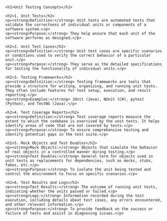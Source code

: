     <h1>Unit Testing Concepts</h1>

    <h2>1. Unit Tests</h2>
    <p><strong>Definition:</strong> Unit tests are automated tests that validate the correctness of individual units or components of a software system.</p>
    <p><strong>Purpose:</strong> They help ensure that each unit of the software performs as designed.</p>

    <h2>2. Unit Test Cases</h2>
    <p><strong>Definition:</strong> Unit test cases are specific scenarios or conditions used to verify the correct behavior of a particular unit.</p>
    <p><strong>Purpose:</strong> They serve as the detailed specifications for testing the functionality of individual units.</p>

    <h2>3. Testing Frameworks</h2>
    <p><strong>Definition:</strong> Testing frameworks are tools that provide a structure for writing, organizing, and running unit tests. They often include features for test setup, execution, and result reporting.</p>
    <p><strong>Examples:</strong> JUnit (Java), NUnit (C#), pytest (Python), and TestNG (Java).</p>

    <h2>4. Test Coverage Reports</h2>
    <p><strong>Definition:</strong> Test coverage reports measure the extent to which the codebase is exercised by the unit tests. It helps identify areas of code that are not covered by tests.</p>
    <p><strong>Purpose:</strong> To ensure comprehensive testing and identify potential gaps in the test suite.</p>

    <h2>5. Mock Objects and Test Doubles</h2>
    <p><strong>Mock Objects:</strong> Objects that simulate the behavior of real objects in a controlled manner during testing.</p>
    <p><strong>Test Doubles:</strong> General term for objects used in unit tests as replacements for dependencies, such as mocks, stubs, fakes, etc.</p>
    <p><strong>Purpose:</strong> To isolate the unit being tested and control the environment to focus on specific scenarios.</p>

    <h2>6. Test Results and Logs</h2>
    <p><strong>Test Results:</strong> The outcome of running unit tests, indicating whether the units passed or failed.</p>
    <p><strong>Logs:</strong> Information recorded during the test execution, including details about test cases, any errors encountered, and other relevant information.</p>
    <p><strong>Purpose:</strong> To provide feedback on the success or failure of tests and assist in diagnosing issues.</p>
